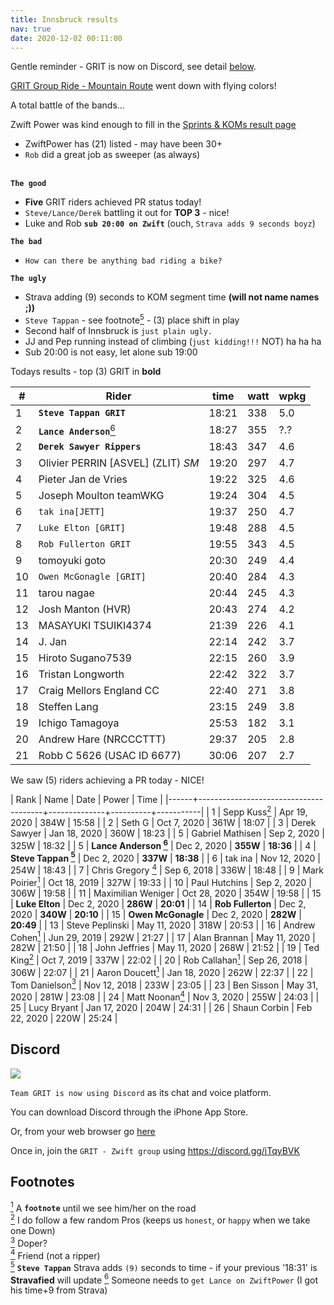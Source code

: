 ```yaml
---
title: Innsbruck results
nav: true
date: 2020-12-02 00:11:00
---
```


Gentle reminder - GRIT is now on Discord, see detail [below](#discord).

[GRIT Group Ride - Mountain Route](https://zwiftpower.com/events.php?zid=1289864) went down with flying colors!

A total battle of the bands...

Zwift Power was kind enough to fill in the [Sprints & KOMs result page](https://zwiftpower.com/events.php?zid=1289864)

- ZwiftPower has (21) listed - may have been 30+
- `Rob` did a great job as sweeper (as always) <br><br>

**`The good`**

- **Five** GRIT riders achieved PR status today!
- `Steve/Lance/Derek` battling it out for **TOP 3** - nice!
- Luke and Rob **`sub 20:00 on Zwift`** (ouch, `Strava adds 9 seconds boyz`)

**`The bad`**

- `How can there be anything bad riding a bike?`

**`The ugly`**

- Strava adding (9) seconds to KOM segment time **(will not name names ;))**
- `Steve Tappan` - see footnote[<sup>5</sup>](#5) - (3) place shift in play
- Second half of Innsbruck is `just plain ugly.`
- JJ and Pep running instead of climbing (`just kidding!!!` NOT) ha ha ha
- Sub 20:00 is not easy, let alone sub 19:00

Todays results - top (3) GRIT in **bold**

|  # |    Rider                                |  time | watt | wpkg |
|----|-----------------------------------------|-------|------|------|
|  1 | **`Steve Tappan GRIT`**                 | 18:21 |  338 |  5.0 |
|  2 | **`Lance Anderson`**[<sup>6</sup>](#6)  | 18:27 |  355 |  ?.? |
|  2 | **`Derek Sawyer Rippers`**              | 18:43 |  347 |  4.6 |
|  3 |    Olivier PERRIN [ASVEL] (ZLIT) *SM*   | 19:20 |  297 |  4.7 |
|  4 |    Pieter Jan de Vries                  | 19:22 |  325 |  4.6 |
|  5 |    Joseph Moulton teamWKG               | 19:24 |  304 |  4.5 |
|  6 |   `tak ina[JETT]`                       | 19:37 |  250 |  4.7 |
|  7 |   `Luke Elton [GRIT]`                   | 19:48 |  288 |  4.5 |
|  8 |   `Rob Fullerton GRIT`                  | 19:55 |  343 |  4.5 |
|  9 |    tomoyuki goto                        | 20:30 |  249 |  4.4 |
| 10 |   `Owen McGonagle [GRIT]`               | 20:40 |  284 |  4.3 |
| 11 |    tarou nagae                          | 20:44 |  245 |  4.3 |
| 12 |    Josh Manton (HVR)                    | 20:43 |  274 |  4.2 |
| 13 |    MASAYUKI TSUIKI4374                  | 21:39 |  226 |  4.1 |
| 14 |    J. Jan                               | 22:14 |  242 |  3.7 |
| 15 |    Hiroto Sugano7539                    | 22:15 |  260 |  3.9 |
| 16 |    Tristan Longworth                    | 22:42 |  322 |  3.7 |
| 17 |    Craig Mellors England CC             | 22:40 |  271 |  3.8 |
| 18 |    Steffen Lang                         | 23:15 |  249 |  3.8 |
| 19 |    Ichigo Tamagoya                      | 25:53 |  182 |  3.1 |
| 20 |    Andrew Hare (NRCCCTTT)               | 29:37 |  205 |  2.8 |
| 21 |    Robb C 5626 (USAC ID 6677)           | 30:06 |  207 |  2.7 |
                                  
We saw (5) riders achieving a PR today - NICE!
         
| Rank | Name                                  | Date         | Power    |      Time |
|------+---------------------------------------+--------------+----------+-----------|
|    1 | Sepp Kuss[<sup>2</sup>](#2)           | Apr 19, 2020 | 384W     |     15:58 |
|    2 | Seth G                                | Oct 7, 2020  | 361W     |     18:07 |
|    3 | Derek Sawyer                          | Jan 18, 2020 | 360W     |     18:23 |
|    5 | Gabriel Mathisen                      | Sep 2, 2020  | 325W     |     18:32 |
|    5 | **Lance Anderson [<sup>6</sup>](#6)** | Dec 2, 2020  | **355W** | **18:36** |
|    4 | **Steve Tappan [<sup>5</sup>](#5)**   | Dec 2, 2020  | **337W** | **18:38** |
|    6 | tak ina                               | Nov 12, 2020 | 254W     |     18:43 |
|    7 | Chris Gregory [<sup>4</sup>](#4)      | Sep 6, 2018  | 336W     |     18:48 |
|    9 | Mark Poirier[<sup>1</sup>](#1)        | Oct 18, 2019 | 327W     |     19:33 |
|   10 | Paul Hutchins                         | Sep 2, 2020  | 306W     |     19:58 |
|   11 | Maximilian Weniger                    | Oct 28, 2020 | 354W     |     19:58 |
|   15 | **Luke Elton**                        | Dec 2, 2020  | **286W** | **20:01** |
|   14 | **Rob Fullerton**                     | Dec 2, 2020  | **340W** | **20:10** |
|   15 | **Owen McGonagle**                    | Dec 2, 2020  | **282W** | **20:49** |
|   13 | Steve Peplinski                       | May 11, 2020 | 318W     |     20:53 |
|   16 | Andrew Cohen[<sup>1</sup>](#1)        | Jun 29, 2019 | 292W     |     21:27 |
|   17 | Alan Brannan                          | May 11, 2020 | 282W     |     21:50 |
|   18 | John Jeffries                         | May 11, 2020 | 268W     |     21:52 |
|   19 | Ted King[<sup>2</sup>](#2)            | Oct 7, 2019  | 337W     |     22:02 |
|   20 | Rob Callahan[<sup>1</sup>](#1)        | Sep 26, 2018 | 306W     |     22:07 |
|   21 | Aaron Doucett[<sup>1</sup>](#1)       | Jan 18, 2020 | 262W     |     22:37 |
|   22 | Tom Danielson[<sup>3</sup>](#3)       | Nov 12, 2018 | 233W     |     23:05 |
|   23 | Ben Sisson                            | May 31, 2020 | 281W     |     23:08 |
|   24 | Matt Noonan[<sup>4</sup>](#4)         | Nov 3, 2020  | 255W     |     24:03 |
|   25 | Lucy Bryant                           | Jan 17, 2020 | 204W     |     24:31 |
|   26 | Shaun Corbin                          | Feb 22, 2020 | 220W     |     25:24 |
                                                                 
                        
## **Discord**

![](images/discord.png)

`Team GRIT is now using Discord` as its chat and voice platform.

You can download Discord through the iPhone App Store.

Or, from your web browser go [here](https://discord.com/login)

Once in, join the `GRIT - Zwift group` using <https://discord.gg/jTqyBVK>
  

## **Footnotes**

[<sup>1</sup>](#1) <a class="anchor" id="1"></a> A **`footnote`** until we see him/her on the road<br>
[<sup>2</sup>](#2) <a class="anchor" id="2"></a> I do follow a few random Pros (keeps us `honest`, or `happy` when we take one Down)<br>
[<sup>3</sup>](#3) <a class="anchor" id="3"></a> Doper? <br>
[<sup>4</sup>](#4) <a class="anchor" id="4"></a> Friend (not a ripper) <br>
[<sup>5</sup>](#5) <a class="anchor" id="5"></a> **`Steve Tappan`** Strava adds `(9)` seconds to time - if your previous '18:31' is **Stravafied** will update
[<sup>6</sup>](#6) <a class="anchor" id="6"></a> Someone needs to `get Lance on ZwiftPower` (I got his time+9 from Strava)


